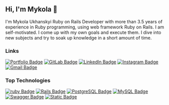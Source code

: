 ## Hi, I'm Mykola 👋

I'm Mykola Ukhanskyi Ruby on Rails Developer with more than 3.5 years of experience in Ruby programming, using web framework Ruby on Rails. I am self-motivated. I come up with my own goals and execute them. I dive into new subjects and try to soak up knowledge in a short amount of time.

### Links

[![Portfolio Badge](https://img.shields.io/badge/Portfolio-af69ee?style=flat&logo=iconify&logoColor=white)](https://ukhanskyi-portfolio-mykola-ukhanskyi-0f5be573a156ee12fcdcb37014.gitlab.io/)
[![GitLab Badge](https://img.shields.io/badge/GitLab-orange?style=flat&logo=gitlab&logoColor=white)](https://gitlab.com/ukhanskyi)
[![LinkedIn Badge](https://img.shields.io/badge/LinkedIn-blue?style=flat&logo=linkedin&logoColor=white)](https://www.linkedin.com/in/mykola-ukhanskyi-280a5b188/)
[![Instagram Badge](https://img.shields.io/badge/Instagram-E1306C?style=flat&logo=instagram&logoColor=white)](https://www.instagram.com/ukhanskyi/)
[![Gmail Badge](https://img.shields.io/badge/Email-red?style=flat&logo=gmail&logoColor=white)](mailto:ukhanskyi@gmail.com)

### Top Technologies

[![ruby Badge](https://img.shields.io/badge/Ruby-red?style=for-the-badge&logo=ruby&logoColor=red&labelColor=black&color=red)](https://www.ruby-lang.org/en/)
[![Rails Badge](https://img.shields.io/badge/Ruby%20on%20Rails-DC143C?style=for-the-badge&logo=rubyonrails&logoColor=DC143C&labelColor=black&color=DC143C)](https://rubyonrails.org/)
[![PostgreSQL Badge](https://img.shields.io/badge/PostgreSQL-0064a5?style=for-the-badge&logo=postgresql&logoColor=0064a5&labelColor=black&color=0064a5)](https://www.postgresql.org/)
[![MySQL Badge](https://img.shields.io/badge/mysql-00758f?style=for-the-badge&logo=mysql&logoColor=00758f&labelColor=black&color=00758f)](https://www.mysql.com/)
[![Swagger Badge](https://img.shields.io/badge/Swagger-85EA2D?style=for-the-badge&logo=swagger&logoColor=85EA2D&labelColor=black&color=85EA2D)](https://swagger.io/)
[![Static Badge](https://img.shields.io/badge/React-61DAFB?style=for-the-badge&logo=react&logoColor=61DAFB&labelColor=black&color=61DAFB)](https://react.dev/)

<!---
### Statistics

![Anurag's GitHub stats](https://github-readme-stats.vercel.app/api?username=Ukhanskyi&show=prs_merged,prs_merged_percentage&hide=stars,issues,contribs&theme=transparent)
-->
